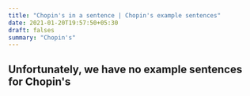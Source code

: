 ```yaml
---
title: "Chopin's in a sentence | Chopin's example sentences"
date: 2021-01-20T19:57:50+05:30
draft: falses
summary: "Chopin's"
---
```

## Unfortunately, we have no example sentences for Chopin's                 
